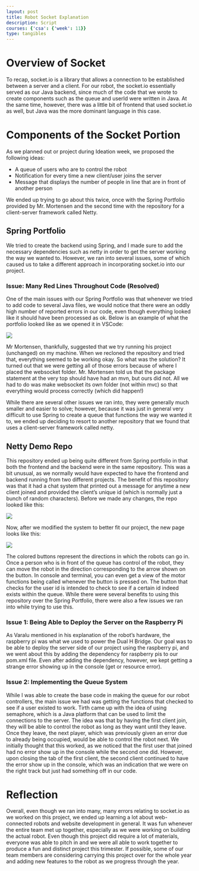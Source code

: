 ```yaml
---
layout: post
title: Robot Socket Explanation
description: Script
courses: {'csa': {'week': 11}}
type: tangibles
---
```



# Overview of Socket

To recap, socket.io is a library that allows a connection to be established between a server and a client. For our robot, the socket.io essentially served as our Java backend, since much of the code that we wrote to create components such as the queue and userId were written in Java. At the same time, however, there was a little bit of frontend that used socket.io as well, but Java was the more dominant language in this case.

# Components of the Socket Portion

As we planned out or project during Ideation week, we proposed the following ideas:

- A queue of users who are to control the robot
- Notification for every time a new client/user joins the server
- Message that displays the number of people in line that are in front of another person

We ended up trying to go about this twice, once with the Spring Portfolio provided by Mr. Mortensen and the second time with the repository for a client-server framework called Netty.


## Spring Portfolio

We tried to create the backend using Spring, and I made sure to add the necessary dependencies such as netty in order to get the server working the way we wanted to. However, we ran into several issues, some of which caused us to take a different approach in incorporating socket.io into our project.

### Issue: Many Red Lines Throughout Code (Resolved)
One of the main issues with our Spring Portfolio was that whenever we tried to add code to several Java files, we would notice that there were an oddly high number of reported errors in our code, even though everything looked like it should have been processed as ok. Below is an example of what the portfolio looked like as we opened it in VSCode:

![]({{site.baseurl}}/images/errors.png)


Mr Mortensen, thankfully, suggested that we try running his project (unchanged) on my machine. When we recloned the repository and tried that, everything seemed to be working okay. So what was the solution? It turned out that we were getting all of those errors because of where I placed the websocket folder. Mr. Mortensen told us that the package statement at the very top should have had an mvn, but ours did not. All we had to do was make websocket its own folder (not within mvc) so that everything would process correctly (which did happen!)

While there are several other issues we ran into, they were generally much smaller and easier to solve; however, because it was just in general very difficult to use Spring to create a queue that functions the way we wanted it to, we ended up deciding to resort to another repository that we found that uses a client-server framework called netty.

## Netty Demo Repo

This repository ended up being quite different from Spring portfolio in that both the frontend and the backend were in the same repository. This was a bit unusual, as we normally would have expected to have the frontend and backend running from two different projects. The benefit of this repository was that it had a chat system that printed out a message for anytime a new client joined and provided the client’s unique id (which is normally just a bunch of random characters). Before we made any changes, the repo looked like this:

![]({{site.baseurl}}/images/netty.png)

Now, after we modified the system to better fit our project, the new page looks like this:

![]({{site.baseurl}}/images/revamp.png)

The colored buttons represent the directions in which the robots can go in. Once a person who is in front of the queue has control of the robot, they can move the robot in the direction corresponding to the arrow shown on the button. In console and terminal, you can even get a view of the motor functions being called whenever the button is pressed on. The button that checks for the user id is intended to check to see if a certain id indeed exists within the queue. While there were several benefits to using this repository over the Spring Portfolio, there were also a few issues we ran into while trying to use this.

### Issue 1: Being Able to Deploy the Server on the Raspberry Pi

As Varalu mentioned in his explanation of the robot’s hardware, the raspberry pi was what we used to power the Dual H Bridge. Our goal was to be able to deploy the server side of our project using the raspberry pi, and we went about this by adding the dependency for raspberry pis to our pom.xml file. Even after adding the dependency, however, we kept getting a strange error showing up in the console (get or resource error).

### Issue 2: Implementing the Queue System

While I was able to create the base code in making the queue for our robot controllers, the main issue we had was getting the functions that checked to see if a user existed to work. Tirth came up with the idea of using semaphore, which is a Java platform that can be used to limit the connections to the server. The idea was that by having the first client join, they will be able to control the robot as long as they want until they leave. Once they leave, the next player, which was previously given an error due to already being occupied, would be able to control the robot next. We initially thought that this worked, as we noticed that the first user that joined had no error show up in the console while the second one did. However, upon closing the tab of the first client, the second client continued to have the error show up in the console, which was an indication that we were on the right track but just had something off in our code.


# Reflection
Overall, even though we ran into many, many errors relating to socket.io as we worked on this project, we ended up learning a lot about web-connected robots and website development in general. It was fun whenever the entire team met up together, especially as we were working on building the actual robot. Even though this project did require a lot of materials, everyone was able to pitch in and we were all able to work together to produce a fun and distinct project this trimester. If possible, some of our team members are considering carrying this project over for the whole year and adding new features to the robot as we progress through the year.
